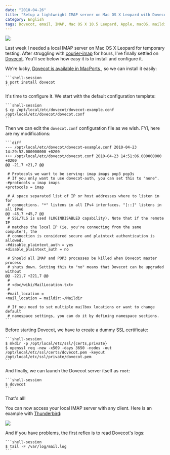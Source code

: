 ```yaml
---
date: "2010-04-26"
title: "Setup a lightweight IMAP server on Mac OS X Leopard with Dovecot"
category: English
tags: Dovecot, email, IMAP, Mac OS X 10.5 Leopard, Apple, macOS, maildir, OpenSSL, SSL
---
```


![]({attach}dovecot-on-macosx.png)

Last week I needed a local IMAP server on Mac OS X Leopard for temporary
testing. After struggling with [courier-imap](https://www.courier-mta.org/imap/)
for hours, I've finally settled on [Dovecot](https://www.dovecot.org/). You'll
see below how easy it is to install and configure it.

We're lucky, [Dovecot is available in MacPorts
](https://www.macports.org/ports.php?by=name&substr=dovecot), so we can install
it easily:

    ```shell-session
    $ port install dovecot
    ```

It's time to configure it. We start with the default configuration template:

    ```shell-session
    $ cp /opt/local/etc/dovecot/dovecot-example.conf /opt/local/etc/dovecot/dovecot.conf
    ```

Then we can edit the `dovecot.conf` configuration file as we wish. FYI, here
are my modifications:

    ```diff
    --- /opt/local/etc/dovecot/dovecot-example.conf	2010-04-23 14:29:52.000000000 +0200
    +++ /opt/local/etc/dovecot/dovecot.conf	2010-04-23 14:51:06.000000000 +0200
    @@ -21,7 +21,7 @@

     # Protocols we want to be serving: imap imaps pop3 pop3s
     # If you only want to use dovecot-auth, you can set this to "none".
    -#protocols = imap imaps
    +protocols = imap

     # A space separated list of IP or host addresses where to listen in for
     # connections. "*" listens in all IPv4 interfaces. "[::]" listens in all IPv6
    @@ -45,7 +45,7 @@
     # SSL/TLS is used (LOGINDISABLED capability). Note that if the remote IP
     # matches the local IP (ie. you're connecting from the same computer), the
     # connection is considered secure and plaintext authentication is allowed.
    -#disable_plaintext_auth = yes
    +disable_plaintext_auth = no

     # Should all IMAP and POP3 processes be killed when Dovecot master process
     # shuts down. Setting this to "no" means that Dovecot can be upgraded without
    @@ -221,7 +221,7 @@
     #
     # <doc/wiki/MailLocation.txt>
     #
    -#mail_location =
    +mail_location = maildir:~/Maildir

     # If you need to set multiple mailbox locations or want to change default
     # namespace settings, you can do it by defining namespace sections.
    ```

Before starting Dovecot, we have to create a dummy SSL certificate:

    ```shell-session
    $ mkdir -p /opt/local/etc/ssl/{certs,private}
    $ openssl req -new -x509 -days 3650 -nodes -out /opt/local/etc/ssl/certs/dovecot.pem -keyout /opt/local/etc/ssl/private/dovecot.pem
    ```

And finally, we can launch the Dovecot server itself as `root`:

    ```shell-session
    $ dovecot
    ```

That's all!

You can now access your local IMAP server with any client. Here is an example
with [Thunderbird](https://www.mozillamessaging.com/thunderbird/):

![]({attach}thunderbird-macosx-local-imap-server-config.png)

And if you have problems, the first reflex is to read Dovecot's logs:

    ```shell-session
    $ tail -F /var/log/mail.log
    ```
